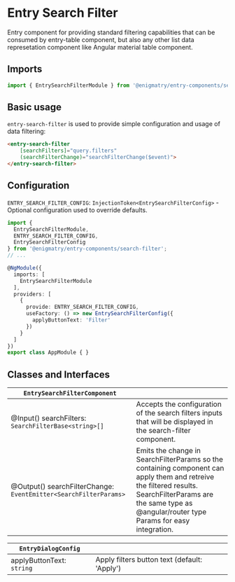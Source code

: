# Entry Search Filter

Entry component for providing standard filtering capabilities that can be consumed by entry-table component, but also any other list data represetation component like Angular material table component.

## Imports

```ts
import { EntrySearchFilterModule } from '@enigmatry/entry-components/search-filter';
```

## Basic usage

`entry-search-filter` is used to provide simple configuration and usage of data filtering:

```html
<entry-search-filter
    [searchFilters]="query.filters"
    (searchFilterChange)="searchFilterChange($event)">
</entry-search-filter>
```

## Configuration

`ENTRY_SEARCH_FILTER_CONFIG`: `InjectionToken<EntrySearchFilterConfig>` - Optional configuration used to override defaults.

```ts
import {
  EntrySearchFilterModule,
  ENTRY_SEARCH_FILTER_CONFIG,
  EntrySearchFilterConfig
} from '@enigmatry/entry-components/search-filter';
// ...

@NgModule({
  imports: [
    EntrySearchFilterModule
  ],
  providers: [
    {
      provide: ENTRY_SEARCH_FILTER_CONFIG,
      useFactory: () => new EntrySearchFilterConfig({
        applyButtonText: 'Filter'
      })
    }
  ]
})
export class AppModule { }
```

## Classes and Interfaces

| `EntrySearchFilterComponent` |  |
| - | - |
| @Input() searchFilters: `SearchFilterBase<string>[]` | Accepts the configuration of the search filters inputs that will be displayed in the search-filter component. |
| @Output() searchFilterChange: `EventEmitter<SearchFilterParams>` | Emits the change in SearchFilterParams so the containing component can apply them and retreive the filtered results. SearchFilterParams are the same type as @angular/router type Params for easy integration. |

| `EntryDialogConfig` |  |
| - | - |
| applyButtonText: `string` | Apply filters button text (default: 'Apply') |
